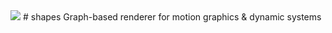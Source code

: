 <img src="https://github.com/quantasci/shapes/gallery/shapes_teaser.jpg">
# shapes
Graph-based renderer for motion graphics &amp; dynamic systems
